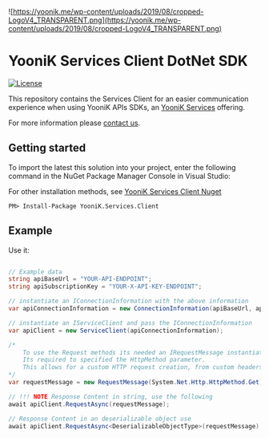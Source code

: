 
![https://yoonik.me/wp-content/uploads/2019/08/cropped-LogoV4_TRANSPARENT.png](https://yoonik.me/wp-content/uploads/2019/08/cropped-LogoV4_TRANSPARENT.png)

# YooniK Services Client DotNet SDK

[![License](https://img.shields.io/pypi/l/yk_face.svg)](https://github.com/dev-yoonik/YK-Services-Client-DotNetCore/blob/master/LICENSE)

This repository contains the Services Client for an easier communication experience when using YooniK APIs SDKs, an [YooniK Services](https://yoonik.me) offering.

For more information please [contact us](mailto:info@yoonik.me).

## Getting started

To import the latest this solution into your project, enter the following command in the NuGet Package Manager Console in Visual Studio:

For other installation methods, see [YooniK Services Client Nuget](https://www.nuget.org/packages/YooniK.Services.Client/)

```
PM> Install-Package YooniK.Services.Client
```

## Example

Use it:

```csharp

// Example data
string apiBaseUrl = "YOUR-API-ENDPOINT";
string apiSubscriptionKey = "YOUR-X-API-KEY-ENDPOINT";

// instantiate an IConnectionInformation with the above information
var apiConnectionInformation = new ConnectionInformation(apiBaseUrl, apiSubscriptionKey);

// instantiate an IServiceClient and pass the IConnectionInformation
var apiClient = new ServiceClient(apiConnectionInformation);

/* 
    To use the Request methods its needed an IRequestMessage instantiated object.
    Its required to specified the HttpMethod parameter.
    This allows for a custom HTTP request creation, from custom headers, query string, URL relative path, and an IRequest object.  
*/
var requestMessage = new RequestMessage(System.Net.Http.HttpMethod.Get);

// !!! NOTE Response Content in string, use the following
await apiClient.RequestAsync(requestMessage);

// Response Content in an deserializable object use
await apiClient.RequestAsync<DeserializableObjectType>(requestMessage);

```
